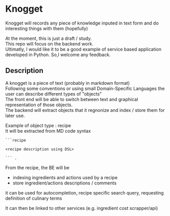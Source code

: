 # Knogget

Knogget will records any piece of knowledge inputed in text form and do interesting things with them (hopefully)

At the moment, this is just a draft / study.  
This repo will focus on the backend work.  
Ultimatly, I would like it to be a good example of service based application developed in Python. So,I welcome any feedback.


## Description
A knogget is a piece of text (probably in markdown format)  
Following some conventions or using small Domain-Specific Languages the user can describe different types of "objects"  
The front end will be able to switch between text and graphical representation of those objects.  
The backend will extract objects that it regnonize and index / store them for later use.

Example of object type : recipe  
It will be extracted from MD code syntax
```
```recipe

<recipe description using DSL>

``` .
```


From the recipe, the BE will be
* indexing ingredients and actions used by a recipe
* store ingredient/actions descriptions / comments

it can be used for autocompletion, recipe specific search query, requesting definition of culinary terms

It can then be linked to other services (e.g. ingredient cost scrapper/api)
